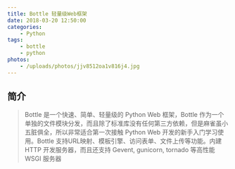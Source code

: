 ```yaml
---
title: Bottle 轻量级Web框架
date: 2018-03-20 12:50:00
categories: 
    - Python
tags:
    - bottle
    - python
photos:
    - /uploads/photos/jjv8512oa1v816j4.jpg
---
```


<!-- created: 2018-03-20 12:50:00 -->

## 简介
> Bottle 是一个快速、简单、轻量级的 Python Web 框架，Bottle 作为一个单独的文件模块分发，而且除了标准库没有任何第三方依赖，但是麻雀虽小五脏俱全，所以非常适合第一次接触 Python Web 开发的新手入门学习使用。Bottle 支持URL映射、模板引擎、访问表单、文件上传等功能。内建 HTTP 开发服务器，而且还支持 Gevent, gunicorn, tornado 等高性能 WSGI 服务器
<!-- more -->


